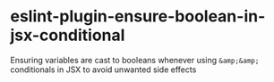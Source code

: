 # eslint-plugin-ensure-boolean-in-jsx-conditional
Ensuring variables are cast to booleans whenever using `&amp;&amp;` conditionals in JSX to avoid unwanted side effects
